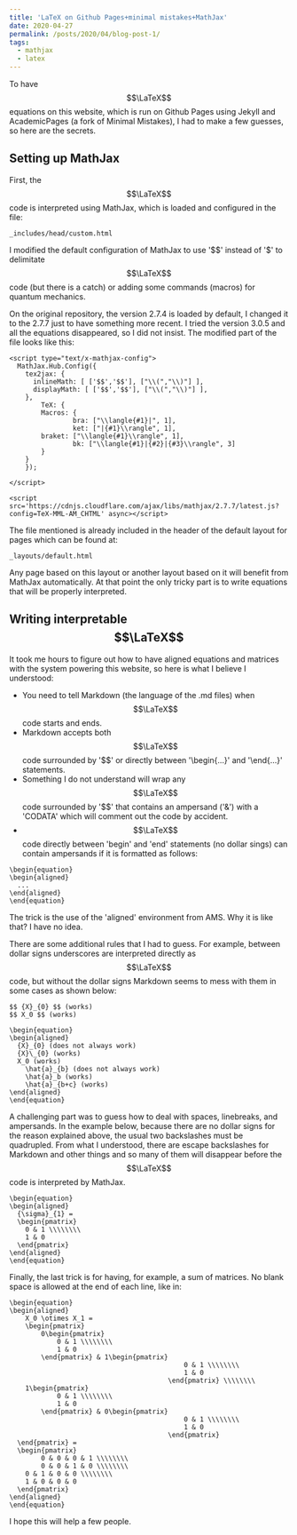 ```yaml
---
title: 'LaTeX on Github Pages+minimal mistakes+MathJax'
date: 2020-04-27
permalink: /posts/2020/04/blog-post-1/
tags:
  - mathjax
  - latex
---
```



To have $$\LaTeX$$ equations on this website, which is run on Github Pages using Jekyll and AcademicPages (a fork of Minimal Mistakes), I had to make a few guesses, so here are the secrets. 


## Setting up MathJax

First, the $$\LaTeX$$ code is interpreted using MathJax, which is loaded and configured in the file: 

```
_includes/head/custom.html
```

I modified the default configuration of MathJax to use '\$\$' instead of '\$' to delimitate $$\LaTeX$$ code (but there is a catch) or adding some commands (macros) for quantum mechanics.  

On the original repository, the version 2.7.4 is loaded by default, I changed it to the 2.7.7 just to have something more recent. I tried the version 3.0.5 and all the equations disappeared, so I did not insist. The modified part of the file looks like this:

```
<script type="text/x-mathjax-config">
  MathJax.Hub.Config({
    tex2jax: {
      inlineMath: [ ['$$','$$'], ["\\(","\\)"] ],
      displayMath: [ ['$$','$$'], ["\\(","\\)"] ],
    },
		TeX: {
    	Macros: {
				bra: ["\\langle{#1}|", 1],
				ket: ["|{#1}\\rangle", 1],
        braket: ["\\langle{#1}\\rangle", 1],
				bk: ["\\langle{#1}|{#2}|{#3}\\rangle", 3]
    	}
  	}
	});

</script>

<script src='https://cdnjs.cloudflare.com/ajax/libs/mathjax/2.7.7/latest.js?config=TeX-MML-AM_CHTML' async></script>
```

The file mentioned is already included in the header of the default layout for pages which can be found at:

```
_layouts/default.html
```

Any page based on this layout or another layout based on it will benefit from MathJax automatically. 
At that point the only tricky part is to write equations that will be properly interpreted. 


## Writing interpretable $$\LaTeX$$

It took me hours to figure out how to have aligned equations and matrices with the system powering this website, so here is what I believe I understood:
- You need to tell Markdown (the language of the .md files) when $$\LaTeX$$ code starts and ends.  
- Markdown accepts both $$\LaTeX$$ code surrounded by '\$\$' or directly between '\\begin{...}' and '\\end{...}' statements.  
- Something I do not understand will wrap any $$\LaTeX$$ code surrounded by '\$\$' that contains an ampersand ('\&') with a 'CODATA' which will comment out the code by accident.  
- $$\LaTeX$$ code directly between 'begin' and 'end' statements (no dollar sings) can contain ampersands if it is formatted as follows:

```
\begin{equation}
\begin{aligned}
  ...
\end{aligned}
\end{equation}
```

The trick is the use of the 'aligned' environment from AMS. Why it is like that? I have no idea.  

There are some additional rules that I had to guess. For example, between dollar signs underscores are interpreted directly as $$\LaTeX$$ code, but without the dollar signs Markdown seems to mess with them in some cases as shown below:

```
$$ {X}_{0} $$ (works)
$$ X_0 $$ (works)

\begin{equation}
\begin{aligned}
  {X}_{0} (does not always work)
  {X}\_{0} (works)
  X_0 (works)
	\hat{a}_{b} (does not always work)
	\hat{a}_b (works)
	\hat{a}_{b+c} (works)
\end{aligned}
\end{equation}
```

A challenging part was to guess how to deal with spaces, linebreaks, and ampersands. In the example below, because there are no dollar signs for the reason explained above, the usual two backslashes must be quadrupled. From what I understood, there are escape backslashes for Markdown and other things and so many of them will disappear before the $$\LaTeX$$ code is interpreted by MathJax.

```
\begin{equation}
\begin{aligned}
  {\sigma}_{1} =  
  \begin{pmatrix}
    0 & 1 \\\\\\\\
    1 & 0
  \end{pmatrix} 
\end{aligned}
\end{equation}
```

Finally, the last trick is for having, for example, a sum of matrices. No blank space is allowed at the end of each line, like in:

```
\begin{equation}
\begin{aligned}
	X_0 \otimes X_1 =  
	\begin{pmatrix}
		0\begin{pmatrix} 
			0 & 1 \\\\\\\\
			1 & 0
		\end{pmatrix} & 1\begin{pmatrix}
											0 & 1 \\\\\\\\
											1 & 0
										\end{pmatrix} \\\\\\\\
    1\begin{pmatrix} 
			0 & 1 \\\\\\\\
			1 & 0
		\end{pmatrix} & 0\begin{pmatrix}
											0 & 1 \\\\\\\\
											1 & 0
										\end{pmatrix} 
  \end{pmatrix} = 
  \begin{pmatrix}
		0 & 0 & 0 & 1 \\\\\\\\
		0 & 0 & 1 & 0 \\\\\\\\
    0 & 1 & 0 & 0 \\\\\\\\
    1 & 0 & 0 & 0 
  \end{pmatrix}
\end{aligned}
\end{equation}
```

I hope this will help a few people. 



